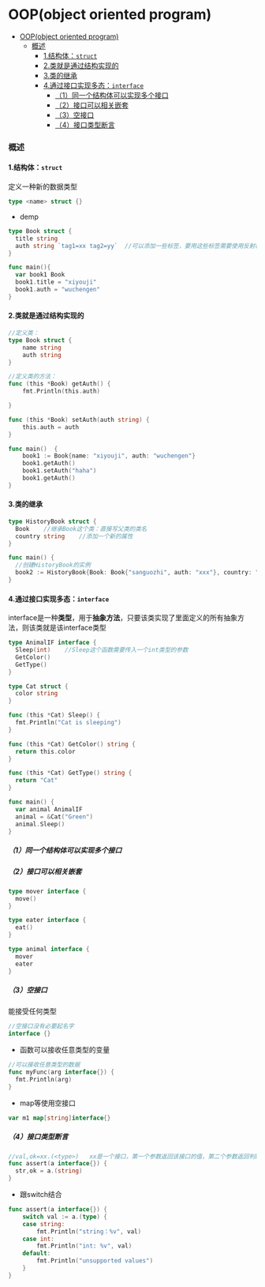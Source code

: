 # OOP(object oriented program)

<!-- @import "[TOC]" {cmd="toc" depthFrom=1 depthTo=6 orderedList=false} -->
<!-- code_chunk_output -->

- [OOP(object oriented program)](#oopobject-oriented-program)
    - [概述](#概述)
      - [1.结构体：`struct`](#1结构体struct)
      - [2.类就是通过结构实现的](#2类就是通过结构实现的)
      - [3.类的继承](#3类的继承)
      - [4.通过接口实现多态：`interface`](#4通过接口实现多态interface)
        - [（1）同一个结构体可以实现多个接口](#1同一个结构体可以实现多个接口)
        - [（2）接口可以相关嵌套](#2接口可以相关嵌套)
        - [（3）空接口](#3空接口)
        - [（4）接口类型断言](#4接口类型断言)

<!-- /code_chunk_output -->

### 概述

#### 1.结构体：`struct`
定义一种新的数据类型
```go
type <name> struct {}
```

* demp
```go
type Book struct {
  title string  
  auth string `tag1=xx tag2=yy`  //可以添加一些标签，要用这些标签需要使用反射机制
}

func main(){
  var book1 Book
  book1.title = "xiyouji"
  book1.auth = "wuchengen"
}
```

#### 2.类就是通过结构实现的
```go
//定义类：
type Book struct {
	name string
	auth string
}

//定义类的方法：
func (this *Book) getAuth() {
	fmt.Println(this.auth)

}

func (this *Book) setAuth(auth string) {
	this.auth = auth
}

func main()  {
	book1 := Book{name: "xiyouji", auth: "wuchengen"}
	book1.getAuth()
	book1.setAuth("haha")
	book1.getAuth()
}
```

#### 3.类的继承
```go
type HistoryBook struct {
  Book    //继承Book这个类：直接写父类的类名
  country string    //添加一个新的属性
}

func main() {
  //创建HistoryBook的实例
  book2 := HistoryBook{Book: Book{"sanguozhi", auth: "xxx"}, country: "China"}
}
```

#### 4.通过接口实现多态：`interface`
interface是一种**类型**，用于**抽象方法**，只要该类实现了里面定义的所有抽象方法，则该类就是该interface类型
```go
type AnimalIF interface {
  Sleep(int)    //Sleep这个函数需要传入一个int类型的参数
  GetColor()
  GetType()
}

type Cat struct {
  color string
}

func (this *Cat) Sleep() {
  fmt.Println("Cat is sleeping")
}

func (this *Cat) GetColor() string {
  return this.color
}

func (this *Cat) GetType() string {
  return "Cat"
}

func main() {
  var animal AnimalIF
  animal = &Cat("Green")
  animal.Sleep()
}
```

##### （1）同一个结构体可以实现多个接口

##### （2）接口可以相关嵌套
```go
type mover interface {
  move()
}

type eater interface {
  eat()
}

type animal interface {
  mover
  eater
}
```

##### （3）空接口
能接受任何类型
```go
//空接口没有必要起名字
interface {}
```

* 函数可以接收任意类型的变量
```go
//可以接收任意类型的数据
func myFunc(arg interface{}) {
  fmt.Println(arg)
}
```

* map等使用空接口
```go
var m1 map[string]interface{}
```

##### （4）接口类型断言
```go
//val,ok=xx.(<type>)   xx是一个接口，第一个参数返回该接口的值，第二个参数返回判断的结果
func assert(a interface{}) {
  str,ok = a.(string)
}
```

* 跟switch结合
```go
func assert(a interface{}) {
	switch val := a.(type) {
	case string:
		fmt.Println("string：%v", val)
	case int:
		fmt.Println("int: %v", val)
	default:
		fmt.Println("unsupported values")
	}
}
```
